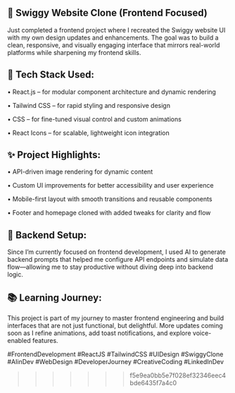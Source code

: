 ## 🚀 Swiggy Website Clone (Frontend Focused)



 Just completed a frontend project where I recreated the Swiggy website UI with my own design updates and enhancements. The goal was to build a clean, responsive, and visually engaging interface that mirrors real-world platforms while sharpening my frontend skills.



## 🔧 Tech Stack Used:

 • React.js – for modular component architecture and dynamic rendering

 • Tailwind CSS – for rapid styling and responsive design

 • CSS – for fine-tuned visual control and custom animations

 • React Icons – for scalable, lightweight icon integration



## ✨ Project Highlights:

 • API-driven image rendering for dynamic content

 • Custom UI improvements for better accessibility and user experience

 • Mobile-first layout with smooth transitions and reusable components

 • Footer and homepage cloned with added tweaks for clarity and flow



## 🧠 Backend Setup:

 Since I’m currently focused on frontend development, I used AI to generate backend prompts that helped me configure API endpoints and simulate data flow—allowing me to stay productive without diving deep into backend logic.



## 📚 Learning Journey:

This project is part of my journey to master frontend engineering and build interfaces that are not just functional, but delightful. More updates coming soon as I refine animations, add toast notifications, and explore voice-enabled features.



 #FrontendDevelopment #ReactJS #TailwindCSS #UIDesign #SwiggyClone #AIinDev #WebDesign #DeveloperJourney #CreativeCoding #LinkedInDev


>>>>>>> f5e9ea0bb5e7f028ef32346eec4bde6435f7a4c0
